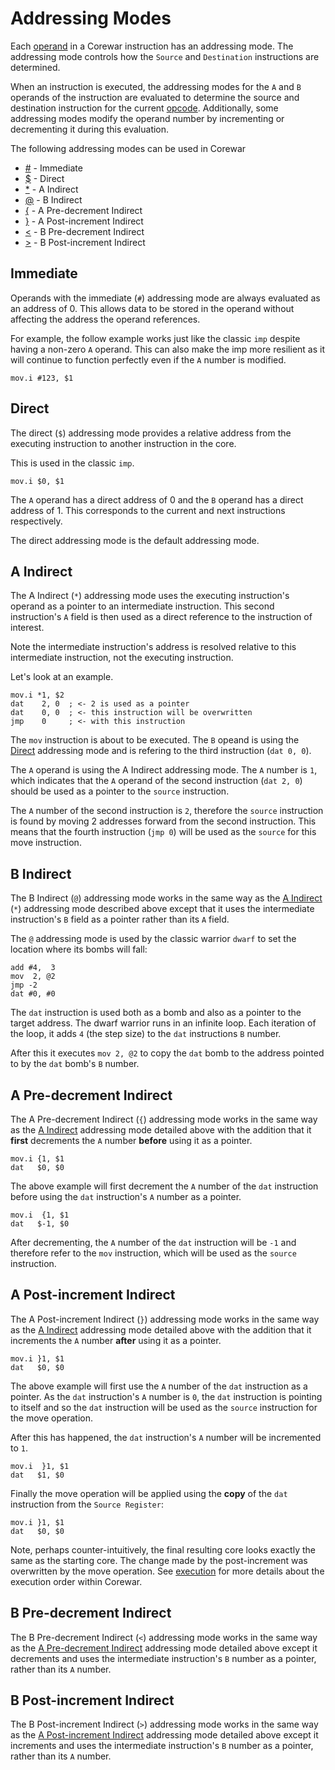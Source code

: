 # Addressing Modes

Each [operand](operands) in a Corewar instruction has an addressing mode. The
addressing mode controls how the `Source` and `Destination` instructions are
determined.

When an instruction is executed, the addressing modes for the `A` and `B`
operands of the instruction are evaluated to determine the source and
destination instruction for the current [opcode](opcodes). Additionally, some
addressing modes modify the operand number by incrementing or decrementing it
during this evaluation.

The following addressing modes can be used in Corewar

* [#](#immediate) - Immediate
* [$](#direct) - Direct
* [*](#a-indirect) - A Indirect
* [@](#b-indirect) - B Indirect
* [{](#a-pre-decrement-indirect) - A Pre-decrement Indirect
* [}](#a-post-increment-indirect) - A Post-increment Indirect
* [<](#b-pre-decrement-indirect) - B Pre-decrement Indirect
* [>](#b-post-increment-indirect) - B Post-increment Indirect

## Immediate

Operands with the immediate (`#`) addressing mode are always evaluated as an
address of 0. This allows data to be stored in the operand without affecting
the address the operand references.

For example, the follow example works just like the classic `imp` despite
having a non-zero `A` operand. This can also make the imp more resilient as it
will continue to function perfectly even if the `A` number is modified.

```redcode
mov.i #123, $1
```

## Direct

The direct (`$`) addressing mode provides a relative address from the executing
instruction to another instruction in the core.

This is used in the classic `imp`.

```redcode
mov.i $0, $1
```

The `A` operand has a direct address of 0 and the `B` operand has a direct
address of 1. This corresponds to the current and next instructions
respectively.

The direct addressing mode is the default addressing mode.

## A Indirect

The A Indirect (`*`) addressing mode uses the executing instruction's operand
as a pointer to an intermediate instruction. This second instruction's `A`
field is then used as a direct reference to the instruction of interest.

Note the intermediate instruction's address is resolved relative to this
intermediate instruction, not the executing instruction.

Let's look at an example.

```redcode
mov.i *1, $2
dat    2, 0  ; <- 2 is used as a pointer
dat    0, 0  ; <- this instruction will be overwritten
jmp    0     ; <- with this instruction
```

The `mov` instruction is about to be executed. The `B` opeand is using the
[Direct](#direct) addressing mode and is refering to the third instruction
(`dat 0, 0`).

The `A` operand is using the A Indirect addressing mode. The `A` number is `1`,
which indicates that the `A` operand of the second instruction (`dat 2, 0`)
should be used as a pointer to the `source` instruction.

The `A` number of the second instruction is `2`, therefore the `source`
instruction is found by moving 2 addresses forward from the second instruction.
This means that the fourth instruction (`jmp 0`) will be used as the `source`
for this move instruction. 

## B Indirect

The B Indirect (`@`) addressing mode works in the same way as the [A
Indirect](#a-indirect) (`*`) addressing mode described above except that it
uses the intermediate instruction's `B` field as a pointer rather than its `A`
field.

The `@` addressing mode is used by the classic warrior `dwarf` to set the
location where its bombs will fall:

```redcode
add #4,  3
mov  2, @2
jmp -2
dat #0, #0
```
The `dat` instruction is used both as a bomb and also as a pointer to the
target address. The dwarf warrior runs in an infinite loop. Each iteration of
the loop, it adds `4` (the step size) to the `dat` instructions `B` number.

After this it executes `mov 2, @2` to copy the `dat` bomb to the address
pointed to by the `dat` bomb's `B` number.

## A Pre-decrement Indirect

The A Pre-decrement Indirect (`{`) addressing mode works in the same way as the
[A Indirect](`*`) addressing mode detailed above with the addition that it
**first** decrements the `A` number **before** using it as a pointer.

```redcode
mov.i {1, $1
dat   $0, $0
```

The above example will first decrement the `A` number of the `dat` instruction
before using the `dat` instruction's `A` number as a pointer.

```redcode
mov.i  {1, $1
dat   $-1, $0
```

After decrementing, the `A` number of the `dat` instruction will be `-1` and
therefore refer to the `mov` instruction, which will be used as the `source`
instruction.

## A Post-increment Indirect

The A Post-increment Indirect (`}`) addressing mode works in the same way as
the [A Indirect](`*`) addressing mode detailed above with the addition that it
increments the `A` number **after** using it as a pointer.

```redcode
mov.i }1, $1
dat   $0, $0
```

The above example will first use the `A` number of the `dat` instruction as a
pointer. As the `dat` instruction's `A` number is `0`, the `dat` instruction is
pointing to itself and so the `dat` instruction will be used as the `source`
instruction for the move operation.

After this has happened, the `dat` instruction's `A` number will be incremented
to `1`.

```redcode
mov.i  }1, $1
dat   $1, $0
```

Finally the move operation will be applied using the **copy** of the `dat`
instruction from the `Source Register`:

```redcode
mov.i }1, $1
dat   $0, $0
```

Note, perhaps counter-intuitively, the final resulting core looks exactly the
same as the starting core. The change made by the post-increment was
overwritten by the move operation. See [execution](../corewar/execution) for
more details about the execution order within Corewar.

## B Pre-decrement Indirect

The B Pre-decrement Indirect (`<`) addressing mode works in the same way as the
[A Pre-decrement Indirect](#a-pre-decrement-indirect) addressing mode detailed
above except it decrements and uses the intermediate instruction's `B` number
as a pointer, rather than its `A` number.

## B Post-increment Indirect

The B Post-increment Indirect (`>`) addressing mode works in the same way as
the [A Post-increment Indirect](#a-post-increment-indirect) addressing mode
detailed above except it increments and uses the intermediate instruction's `B`
number as a pointer, rather than its `A` number.
